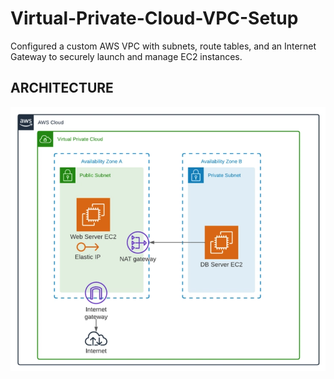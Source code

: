 # Virtual-Private-Cloud-VPC-Setup
Configured a custom AWS VPC with subnets, route tables, and an Internet Gateway to securely launch and manage EC2 instances.
## ARCHITECTURE
![ARCHITECTURE](https://github.com/GayathriGaneshan44/Virtual-Private-Cloud-VPC-Setup/blob/main/AWS%20VPC%20Architecture.png)

